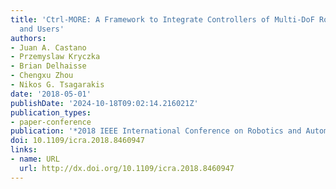 ```yaml
---
title: 'Ctrl-MORE: A Framework to Integrate Controllers of Multi-DoF Robot for Developers
  and Users'
authors:
- Juan A. Castano
- Przemyslaw Kryczka
- Brian Delhaisse
- Chengxu Zhou
- Nikos G. Tsagarakis
date: '2018-05-01'
publishDate: '2024-10-18T09:02:14.216021Z'
publication_types:
- paper-conference
publication: '*2018 IEEE International Conference on Robotics and Automation (ICRA)*'
doi: 10.1109/icra.2018.8460947
links:
- name: URL
  url: http://dx.doi.org/10.1109/icra.2018.8460947
---
```

